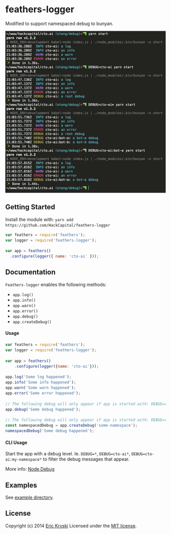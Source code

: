 # feathers-logger

Modified to support namespaced debug to bunyan.

<img width="647" src="./example/screenshot.jpg?raw=true">

## Getting Started

Install the module with: `yarn add https://github.com/HackCapital/feathers-logger`

```js
var feathers = require('feathers');
var logger = require('feathers-logger');

var app = feathers()
  .configure(logger({ name: 'cto-ai' }));
```

## Documentation

`Feathers-logger` enables the following methods:

* `app.log()`
* `app.info()`
* `app.warn()`
* `app.error()`
* `app.debug()`
* `app.createDebug()`

#### Usage

```js
var feathers = require('feathers');
var logger = require('feathers-logger');

var app = feathers()
    .configure(logger({name: 'cto-ai'}));

app.log('Some log happened');
app.info('Some info happened');
app.warn('Some warn happened');
app.error('Some error happened');

// The following debug will only appear if app is started with: DEBUG=cto-ai
app.debug('Some debug happened');

// The following debug will only appear if app is started with: DEBUG=cto-ai:some-namespace
const namespacedDebug = app.createDebug('some-namespace');
namespacedDebug('Some debug happened');
```

#### CLI Usage

Start the app with a debug level. Ie. `DEBUG=*`, `DEBUG=cto-ai*`, `DEBUG=cto-ai:my-namespace*`
to filter the debug messages that appear.

More info: [Node Debug](https://github.com/visionmedia/debug)

## Examples
See [example directory](https://github.com/feathersjs/feathers-logger/tree/master/example).

## License
Copyright (c) 2014 [Eric Kryski](https://github.com/ekryski)
Licensed under the [MIT license](https://github.com/feathersjs/feathers-logger/blob/master/LICENSE-MIT).
